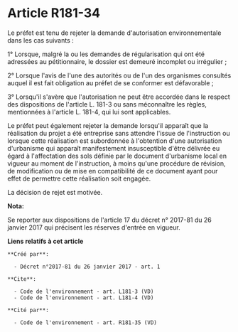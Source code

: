 # Article R181-34

Le préfet est tenu de rejeter la demande d'autorisation environnementale dans les cas suivants :

1° Lorsque, malgré la ou les demandes de régularisation qui ont été adressées au pétitionnaire, le dossier est demeuré
incomplet ou irrégulier ;

2° Lorsque l'avis de l'une des autorités ou de l'un des organismes consultés auquel il est fait obligation au préfet de se
conformer est défavorable ;

3° Lorsqu'il s'avère que l'autorisation ne peut être accordée dans le respect des dispositions de l'article L. 181-3 ou sans
méconnaître les règles, mentionnées à l'article L. 181-4, qui lui sont applicables.

Le préfet peut également rejeter la demande lorsqu'il apparaît que la réalisation du projet a été entreprise sans attendre
l'issue de l'instruction ou lorsque cette réalisation est subordonnée à l'obtention d'une autorisation d'urbanisme qui
apparaît manifestement insusceptible d'être délivrée eu égard à l'affectation des sols définie par le document d'urbanisme
local en vigueur au moment de l'instruction, à moins qu'une procédure de révision, de modification ou de mise en
compatibilité de ce document ayant pour effet de permettre cette réalisation soit engagée.

La décision de rejet est motivée.

**Nota:**

Se reporter aux dispositions de l'article 17 du décret n° 2017-81 du 26 janvier 2017 qui précisent les réserves d'entrée en
vigueur.

**Liens relatifs à cet article**

	**Créé par**:

	  - Décret n°2017-81 du 26 janvier 2017 - art. 1

	**Cite**:

	  - Code de l'environnement - art. L181-3 (VD)
	  - Code de l'environnement - art. L181-4 (VD)

	**Cité par**:

	  - Code de l'environnement - art. R181-35 (VD)
